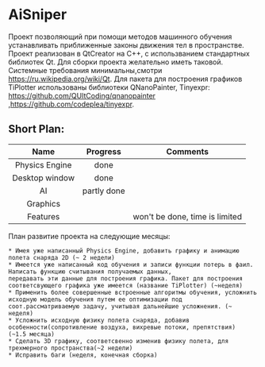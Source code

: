 # AiSniper
   Проект позволяющий при помощи методов машинного обучения устанавливать приближенные законы движения тел в пространстве. 
Проект реализован в QtCreator на С++, с использванием стандартных библиотек Qt. Для сборки проекта желательно иметь таковой. Системные требования минимальны,смотри https://ru.wikipedia.org/wiki/Qt. Для пакета для построения графиков TiPlotter использованы библиотеки QNanoPainter, Tinyexpr: https://github.com/QUItCoding/qnanopainter ,https://github.com/codeplea/tinyexpr. 

## Short Plan:

|       Name      | Progress  |            Comments            |
|:---------------:|:---------:|:------------------------------:|
|  Physics Engine |   done    |                                |
| Desktop window  |   done    |                                |
|        AI       |partly done|                                |
|     Graphics    |           |                                |
|     Features    |           | won't be done, time is limited |



План развитие проекта на следующие месяцы:

    * Имея уже написанный Physics Engine, добавить графику и анимацию полета снаряда 2D (~ 2 недели)
    * Имеется уже написанный код обучения и записи функции потерь в фаил. Написать функцию считывания получаемых данных,
    передавать эти данные для построения графика. Пакет для построения соответсвующего графика уже имеется (название TiPlotter) (~неделя)
    * Применить более совершенные встроенные алгоритмы обучения, усложнить исходную модель обучения путем ее оптимизации под     соот.рассматриваемую задачу, учитывая дальнейшие усложнения. (~ неделя)
    * Усложнить исходную физику полета снаряда, добавив особенности(сопротивление воздуха, вихревые потоки, препятствия) 
    (~1.5 месяца)
    * Сделать 3D графику, соответсвенно изменив физику полета, для трехмерного пространства(~2 недели)
    * Исправить баги (неделя, конечная сборка)
    
    
